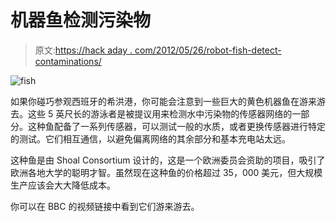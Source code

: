 # 机器鱼检测污染物

> 原文:[https://hack aday . com/2012/05/26/robot-fish-detect-contaminations/](https://hackaday.com/2012/05/26/robot-fish-detect-pollutants/)

![](../Images/7b6618dbfc8a9f99002b59d5a3527097.png "fish")

如果你碰巧参观西班牙的希洪港，你可能会注意到一些巨大的黄色机器鱼在游来游去。这些 5 英尺长的游泳者是被提议用来检测水中污染物的传感器网络的一部分。这种鱼配备了一系列传感器，可以测试一般的水质，或者更换传感器进行特定的测试。它们相互通信，以避免偏离网络的其余部分和基本充电站太远。

这种鱼是由 Shoal Consortium 设计的，这是一个欧洲委员会资助的项目，吸引了欧洲各地大学的聪明才智。虽然现在这种鱼的价格超过 35，000 美元，但大规模生产应该会大大降低成本。

你可以在 BBC 的视频链接中看到它们游来游去。